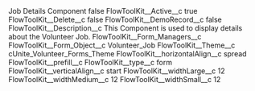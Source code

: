 <?xml version="1.0" encoding="UTF-8"?>
<CustomMetadata xmlns="http://soap.sforce.com/2006/04/metadata" xmlns:xsi="http://www.w3.org/2001/XMLSchema-instance" xmlns:xsd="http://www.w3.org/2001/XMLSchema">
    <label>Job Details Component</label>
    <protected>false</protected>
    <values>
        <field>FlowToolKit__Active__c</field>
        <value xsi:type="xsd:boolean">true</value>
    </values>
    <values>
        <field>FlowToolKit__Delete__c</field>
        <value xsi:type="xsd:boolean">false</value>
    </values>
    <values>
        <field>FlowToolKit__DemoRecord__c</field>
        <value xsi:type="xsd:boolean">false</value>
    </values>
    <values>
        <field>FlowToolKit__Description__c</field>
        <value xsi:type="xsd:string">This Component is used to display details about the Volunteer Job.</value>
    </values>
    <values>
        <field>FlowToolKit__Form_Managers__c</field>
        <value xsi:nil="true"/>
    </values>
    <values>
        <field>FlowToolKit__Form_Object__c</field>
        <value xsi:type="xsd:string">Volunteer_Job</value>
    </values>
    <values>
        <field>FlowToolKit__Theme__c</field>
        <value xsi:type="xsd:string">cUnite_Volunteer_Forms_Theme</value>
    </values>
    <values>
        <field>FlowToolKit__horizontalAlign__c</field>
        <value xsi:type="xsd:string">spread</value>
    </values>
    <values>
        <field>FlowToolKit__prefill__c</field>
        <value xsi:nil="true"/>
    </values>
    <values>
        <field>FlowToolKit__type__c</field>
        <value xsi:type="xsd:string">form</value>
    </values>
    <values>
        <field>FlowToolKit__verticalAlign__c</field>
        <value xsi:type="xsd:string">start</value>
    </values>
    <values>
        <field>FlowToolKit__widthLarge__c</field>
        <value xsi:type="xsd:string">12</value>
    </values>
    <values>
        <field>FlowToolKit__widthMedium__c</field>
        <value xsi:type="xsd:string">12</value>
    </values>
    <values>
        <field>FlowToolKit__widthSmall__c</field>
        <value xsi:type="xsd:string">12</value>
    </values>
</CustomMetadata>
